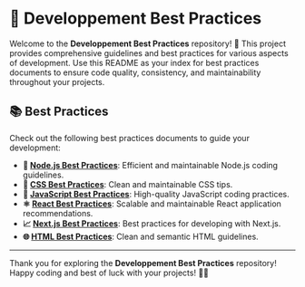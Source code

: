 # 🚀 **Developpement Best Practices**

Welcome to the **Developpement Best Practices** repository! 🎉 This project provides comprehensive guidelines and best practices for various aspects of development. Use this README as your index for best practices documents to ensure code quality, consistency, and maintainability throughout your projects.

## 📚 **Best Practices**

Check out the following best practices documents to guide your development:

- **🔧 [Node.js Best Practices](./markdown/best-practices/Node.js-Best-Practices.md)**: Efficient and maintainable Node.js coding guidelines.
- **🎨 [CSS Best Practices](./markdown/best-practices/CSS-Best-Practices.md)**: Clean and maintainable CSS tips.
- **📜 [JavaScript Best Practices](./markdown/best-practices/JavaScript-Best-Practices.md)**: High-quality JavaScript coding practices.
- **⚛️ [React Best Practices](./markdown/best-practices/React-Best-Practices.md)**: Scalable and maintainable React application recommendations.
- **📈 [Next.js Best Practices](./markdown/best-practices/Next.js-Best-Practices.md)**: Best practices for developing with Next.js.
- **🌐 [HTML Best Practices](./markdown/best-practices/HTML-Best-Practices.md)**: Clean and semantic HTML guidelines.

---

Thank you for exploring the **Developpement Best Practices** repository! Happy coding and best of luck with your projects! 🚀✨
